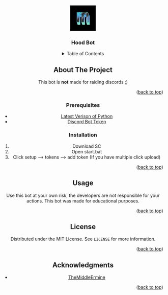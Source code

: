 
<a name="readme-top"></a>


<br />
<div align="center">
  <a href="https://github.com/themiddleermine/hoodbot">
    <img src="middle.png" alt="Logo" width="80" height="80">
  </a>

<h3 align="center">Hood Bot</h3>


<!-- TABLE OF CONTENTS -->
<details>
  <summary>Table of Contents</summary>
  <ol>
    <li>
      <ul>
        <li><a href="#prerequisites">Prerequisites</a></li>
        <li><a href="#installation">Installation</a></li>
      </ul>
    </li>
    <li><a href="#usage">Usage</a></li>
    <li><a href="#acknowledgments">Acknowledgments</a></li>
  </ol>
</details>



<!-- ABOUT THE PROJECT -->
## About The Project

This bot is **not** made for raiding discords ;)

<p align="right">(<a href="#readme-top">back to top</a>)</p>


### Prerequisites


* [Latest Verison of Python](https://www.python.org/downloads/)
* [Discord Bot Token](https://www.youtube.com/watch?v=zrNloK9b1ro)


### Installation

1. Download SC
2. Open start.bat
3. Click setup --> tokens --> add token (If you have multiple click upload)
<p align="right">(<a href="#readme-top">back to top</a>)</p>



<!-- USAGE EXAMPLES -->
## Usage

Use this bot at your own risk, the developers are not responsible for your actions. This bot was made for educational purposes.


<p align="right">(<a href="#readme-top">back to top</a>)</p>


<!-- LICENSE -->
## License

Distributed under the MIT License. See `LICENSE` for more information.

<p align="right">(<a href="#readme-top">back to top</a>)</p>

<!-- ACKNOWLEDGMENTS -->
## Acknowledgments

* [TheMiddleErmine](https://discord.gg/77VjjBTasa)


<p align="right">(<a href="#readme-top">back to top</a>)</p>




